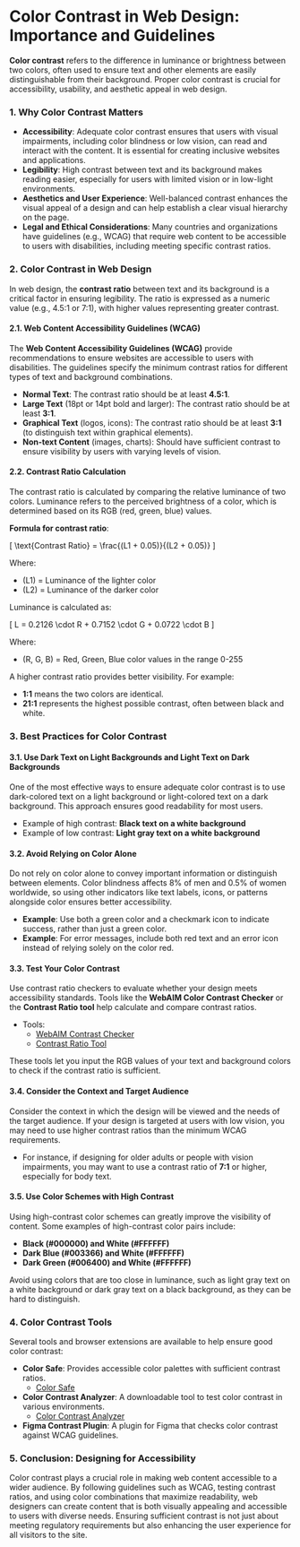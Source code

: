 # Color Contrast in Web Design: Importance and Guidelines

**Color contrast** refers to the difference in luminance or brightness between two colors, often used to ensure text and other elements are easily distinguishable from their background. Proper color contrast is crucial for accessibility, usability, and aesthetic appeal in web design.

### 1. **Why Color Contrast Matters**

- **Accessibility**: Adequate color contrast ensures that users with visual impairments, including color blindness or low vision, can read and interact with the content. It is essential for creating inclusive websites and applications.
- **Legibility**: High contrast between text and its background makes reading easier, especially for users with limited vision or in low-light environments.
- **Aesthetics and User Experience**: Well-balanced contrast enhances the visual appeal of a design and can help establish a clear visual hierarchy on the page.
- **Legal and Ethical Considerations**: Many countries and organizations have guidelines (e.g., WCAG) that require web content to be accessible to users with disabilities, including meeting specific contrast ratios.

### 2. **Color Contrast in Web Design**

In web design, the **contrast ratio** between text and its background is a critical factor in ensuring legibility. The ratio is expressed as a numeric value (e.g., 4.5:1 or 7:1), with higher values representing greater contrast.

#### 2.1. **Web Content Accessibility Guidelines (WCAG)**

The **Web Content Accessibility Guidelines (WCAG)** provide recommendations to ensure websites are accessible to users with disabilities. The guidelines specify the minimum contrast ratios for different types of text and background combinations.

- **Normal Text**: The contrast ratio should be at least **4.5:1**.
- **Large Text** (18pt or 14pt bold and larger): The contrast ratio should be at least **3:1**.
- **Graphical Text** (logos, icons): The contrast ratio should be at least **3:1** (to distinguish text within graphical elements).
- **Non-text Content** (images, charts): Should have sufficient contrast to ensure visibility by users with varying levels of vision.

#### 2.2. **Contrast Ratio Calculation**

The contrast ratio is calculated by comparing the relative luminance of two colors. Luminance refers to the perceived brightness of a color, which is determined based on its RGB (red, green, blue) values.

**Formula for contrast ratio**:

\[
\text{Contrast Ratio} = \frac{(L1 + 0.05)}{(L2 + 0.05)}
\]

Where:
- \(L1\) = Luminance of the lighter color
- \(L2\) = Luminance of the darker color

Luminance is calculated as:

\[
L = 0.2126 \cdot R + 0.7152 \cdot G + 0.0722 \cdot B
\]

Where:
- \(R, G, B\) = Red, Green, Blue color values in the range 0-255

A higher contrast ratio provides better visibility. For example:
- **1:1** means the two colors are identical.
- **21:1** represents the highest possible contrast, often between black and white.

### 3. **Best Practices for Color Contrast**

#### 3.1. **Use Dark Text on Light Backgrounds and Light Text on Dark Backgrounds**

One of the most effective ways to ensure adequate color contrast is to use dark-colored text on a light background or light-colored text on a dark background. This approach ensures good readability for most users.

- Example of high contrast: **Black text on a white background**
- Example of low contrast: **Light gray text on a white background**

#### 3.2. **Avoid Relying on Color Alone**

Do not rely on color alone to convey important information or distinguish between elements. Color blindness affects 8% of men and 0.5% of women worldwide, so using other indicators like text labels, icons, or patterns alongside color ensures better accessibility.

- **Example**: Use both a green color and a checkmark icon to indicate success, rather than just a green color.
- **Example**: For error messages, include both red text and an error icon instead of relying solely on the color red.

#### 3.3. **Test Your Color Contrast**

Use contrast ratio checkers to evaluate whether your design meets accessibility standards. Tools like the **WebAIM Color Contrast Checker** or the **Contrast Ratio tool** help calculate and compare contrast ratios.

- Tools:
  - [WebAIM Contrast Checker](https://webaim.org/resources/contrastchecker/)
  - [Contrast Ratio Tool](https://contrast-ratio.com/)

These tools let you input the RGB values of your text and background colors to check if the contrast ratio is sufficient.

#### 3.4. **Consider the Context and Target Audience**

Consider the context in which the design will be viewed and the needs of the target audience. If your design is targeted at users with low vision, you may need to use higher contrast ratios than the minimum WCAG requirements.

- For instance, if designing for older adults or people with vision impairments, you may want to use a contrast ratio of **7:1** or higher, especially for body text.

#### 3.5. **Use Color Schemes with High Contrast**

Using high-contrast color schemes can greatly improve the visibility of content. Some examples of high-contrast color pairs include:

- **Black (#000000) and White (#FFFFFF)**
- **Dark Blue (#003366) and White (#FFFFFF)**
- **Dark Green (#006400) and White (#FFFFFF)**

Avoid using colors that are too close in luminance, such as light gray text on a white background or dark gray text on a black background, as they can be hard to distinguish.

### 4. **Color Contrast Tools**

Several tools and browser extensions are available to help ensure good color contrast:

- **Color Safe**: Provides accessible color palettes with sufficient contrast ratios.
  - [Color Safe](https://colorsafe.co/)
- **Color Contrast Analyzer**: A downloadable tool to test color contrast in various environments.
  - [Color Contrast Analyzer](https://www.paciellogroup.com/resources/contrastanalyser/)
- **Figma Contrast Plugin**: A plugin for Figma that checks color contrast against WCAG guidelines.

### 5. **Conclusion: Designing for Accessibility**

Color contrast plays a crucial role in making web content accessible to a wider audience. By following guidelines such as WCAG, testing contrast ratios, and using color combinations that maximize readability, web designers can create content that is both visually appealing and accessible to users with diverse needs. Ensuring sufficient contrast is not just about meeting regulatory requirements but also enhancing the user experience for all visitors to the site.